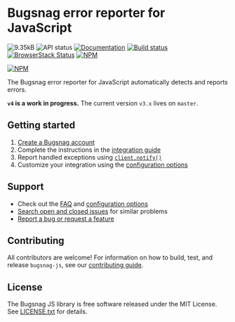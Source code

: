 # Bugsnag error reporter for JavaScript
![9.35kB](https://img.shields.io/badge/size-9.35kB-green.svg)
![API status](https://img.shields.io/badge/api-unstable-yellow.svg)
[![Documentation](https://img.shields.io/badge/docs-v4-green.svg)](https://deploy-preview-509--docs-bugsnag.netlify.com/platforms/browsers/v4/)
[![Build status](https://travis-ci.org/bugsnag/bugsnag-js.svg?branch=v4)](https://travis-ci.org/bugsnag/bugsnag-js)
[![BrowserStack Status](https://www.browserstack.com/automate/badge.svg?badge_key=VkNhNGlWRTV6c1Z1VXByYmxFTCtwbUd4M1p5cUI3KzFWRTJvaWk3WFZBTT0tLTBNZjFuM2ZJbW0vUDBPZ1pMQ3ZCd2c9PQ==--003c472323b43561f74fdbca9f732de0f609c74c)](https://www.browserstack.com/automate/public-build/VkNhNGlWRTV6c1Z1VXByYmxFTCtwbUd4M1p5cUI3KzFWRTJvaWk3WFZBTT0tLTBNZjFuM2ZJbW0vUDBPZ1pMQ3ZCd2c9PQ==--003c472323b43561f74fdbca9f732de0f609c74c)
[![NPM](https://img.shields.io/npm/v/bugsnag-js.svg)](https://npmjs.org/package/bugsnag-js)

[![NPM](https://nodei.co/npm/bugsnag-js.png?compact=true)](https://npmjs.org/package/bugsnag-js)

The Bugsnag error reporter for JavaScript automatically detects and reports errors.

__`v4` is a work in progress.__ The current version `v3.x` lives on `master`.

## Getting started

1. [Create a Bugsnag account](https://bugsnag.com)
2. Complete the instructions in the [integration guide](https://deploy-preview-509--docs-bugsnag.netlify.com/platforms/browsers/v4/)
3. Report handled exceptions using
   [`client.notify()`](https://deploy-preview-509--docs-bugsnag.netlify.com/platforms/browsers/v4#reporting-handled-exceptions)
4. Customize your integration using the
   [configuration options](https://deploy-preview-509--docs-bugsnag.netlify.com/platforms/browsers/v4/configuration-options/)

## Support

* Check out the [FAQ](https://docs.bugsnag.com/platforms/browsers/faq/) and [configuration options](https://docs.bugsnag.com/platforms/browsers/configuration-options/)
* [Search open and closed issues](https://github.com/bugsnag/bugsnag-js/issues?q=is%3Aissue) for similar problems
* [Report a bug or request a feature](https://github.com/bugsnag/bugsnag-js/issues/new)

## Contributing

All contributors are welcome! For information on how to build, test, and release
`bugsnag-js`, see our
[contributing guide](CONTRIBUTING.md).

## License

The Bugsnag JS library is free software released under the MIT License. See
[LICENSE.txt](LICENSE.txt) for
details.
